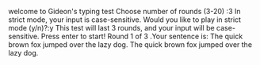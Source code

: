 welcome to Gideon's typing test
Choose number of rounds (3-20) :3
In strict mode, your input is case-sensitive.
Would you like to play in strict mode (y/n)?:y
This test will last 3 rounds, and your input will be case-sensitive.
Press enter to start!
Round 1 of 3 .Your sentence is:
The quick brown fox jumped over the lazy dog.
The quick brown fox jumped over the lazy dog.
